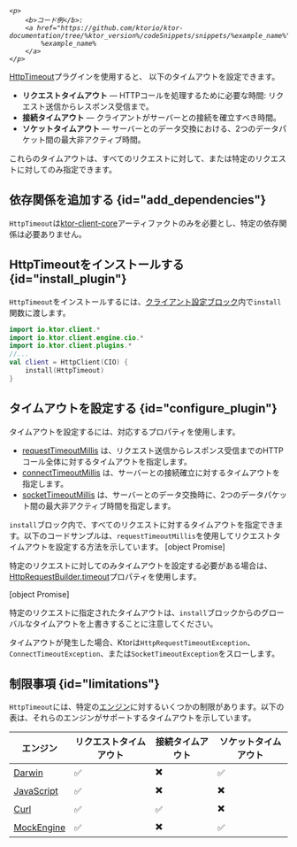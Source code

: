 [//]: # (title: タイムアウト)

<primary-label ref="client-plugin"/>

<tldr>
<var name="example_name" value="client-timeout"/>

    <p>
        <b>コード例</b>:
        <a href="https://github.com/ktorio/ktor-documentation/tree/%ktor_version%/codeSnippets/snippets/%example_name%">
            %example_name%
        </a>
    </p>

</tldr>

[HttpTimeout](https://api.ktor.io/ktor-client/ktor-client-core/io.ktor.client.plugins/-http-timeout)プラグインを使用すると、
以下のタイムアウトを設定できます。
* __リクエストタイムアウト__ — HTTPコールを処理するために必要な時間: リクエスト送信からレスポンス受信まで。
* __接続タイムアウト__ — クライアントがサーバーとの接続を確立すべき時間。
* __ソケットタイムアウト__ — サーバーとのデータ交換における、2つのデータパケット間の最大非アクティブ時間。

これらのタイムアウトは、すべてのリクエストに対して、または特定のリクエストに対してのみ指定できます。

## 依存関係を追加する {id="add_dependencies"}
`HttpTimeout`は[ktor-client-core](client-dependencies.md)アーティファクトのみを必要とし、特定の依存関係は必要ありません。

## HttpTimeoutをインストールする {id="install_plugin"}

`HttpTimeout`をインストールするには、[クライアント設定ブロック](client-create-and-configure.md#configure-client)内で`install`関数に渡します。
```kotlin
import io.ktor.client.*
import io.ktor.client.engine.cio.*
import io.ktor.client.plugins.*
//...
val client = HttpClient(CIO) {
    install(HttpTimeout)
}
```

## タイムアウトを設定する {id="configure_plugin"}

タイムアウトを設定するには、対応するプロパティを使用します。

* [requestTimeoutMillis](https://api.ktor.io/ktor-client/ktor-client-core/io.ktor.client.plugins/-http-timeout-config/request-timeout-millis.html)
  は、リクエスト送信からレスポンス受信までのHTTPコール全体に対するタイムアウトを指定します。
* [connectTimeoutMillis](https://api.ktor.io/ktor-client/ktor-client-core/io.ktor.client.plugins/-http-timeout-config/connect-timeout-millis.html)
  は、サーバーとの接続確立に対するタイムアウトを指定します。
* [socketTimeoutMillis](https://api.ktor.io/ktor-client/ktor-client-core/io.ktor.client.plugins/-http-timeout-config/socket-timeout-millis.html)
  は、サーバーとのデータ交換時に、2つのデータパケット間の最大非アクティブ時間を指定します。

`install`ブロック内で、すべてのリクエストに対するタイムアウトを指定できます。以下のコードサンプルは、`requestTimeoutMillis`を使用してリクエストタイムアウトを設定する方法を示しています。
[object Promise]

特定のリクエストに対してのみタイムアウトを設定する必要がある場合は、[HttpRequestBuilder.timeout](https://api.ktor.io/ktor-client/ktor-client-core/io.ktor.client.plugins/timeout.html)プロパティを使用します。

[object Promise]

特定のリクエストに指定されたタイムアウトは、`install`ブロックからのグローバルなタイムアウトを上書きすることに注意してください。

タイムアウトが発生した場合、Ktorは`HttpRequestTimeoutException`、`ConnectTimeoutException`、または`SocketTimeoutException`をスローします。

## 制限事項 {id="limitations"}

`HttpTimeout`には、特定の[エンジン](client-engines.md)に対するいくつかの制限があります。以下の表は、それらのエンジンがサポートするタイムアウトを示しています。

| エンジン                             | リクエストタイムアウト | 接続タイムアウト | ソケットタイムアウト |
|------------------------------------|-----------------|-----------------|----------------|
| [Darwin](client-engines.md#darwin) | ✅️              | ✖️              | ✅️             |
| [JavaScript](client-engines.md#js) | ✅               | ✖️              | ✖️             |
| [Curl](client-engines.md#curl)     | ✅               | ✅️              | ✖️             |
| [MockEngine](client-testing.md)    | ✅               | ✖️              | ✅              |